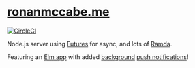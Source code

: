 # [ronanmccabe.me](https://ronanmccabe.me)

[![CircleCI](https://circleci.com/gh/ronanyeah/home.svg?style=svg)](https://circleci.com/gh/ronanyeah/home)

Node.js server using [Futures](https://github.com/fluture-js/Fluture) for async, and lots of [Ramda](http://ramdajs.com/).

Featuring an [Elm app](https://github.com/ronanyeah/home/blob/master/client/pwa/Tux.elm) with added [background](https://github.com/ronanyeah/home/blob/master/public/sw.js) [push notifications](https://github.com/ronanyeah/home/blob/master/server/utils/sendPushNotification.js)!
